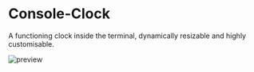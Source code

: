 # Console-Clock

A functioning clock inside the terminal, dynamically resizable and highly customisable.

![preview](https://i.ibb.co/86mbzyn/ezgif-5-38dd9487c4.gif)
